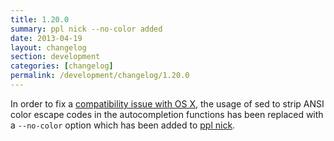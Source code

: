 ```yaml
---
title: 1.20.0
summary: ppl nick --no-color added
date: 2013-04-19
layout: changelog
section: development
categories: [changelog]
permalink: /development/changelog/1.20.0
---
```


In order to fix a [compatibility issue with OS
X](https://github.com/urael/ppl/issues/22#issuecomment-16622923), the usage of sed
to strip ANSI color escape codes in the autocompletion functions has been
replaced with a `--no-color` option which has been added to [ppl
nick](/documentation/commands/nick).

